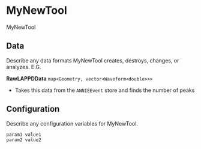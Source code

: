 # MyNewTool

MyNewTool

## Data

Describe any data formats MyNewTool creates, destroys, changes, or analyzes. E.G.

**RawLAPPDData** `map<Geometry, vector<Waveform<double>>>`
* Takes this data from the `ANNIEEvent` store and finds the number of peaks


## Configuration

Describe any configuration variables for MyNewTool.

```
param1 value1
param2 value2
```
